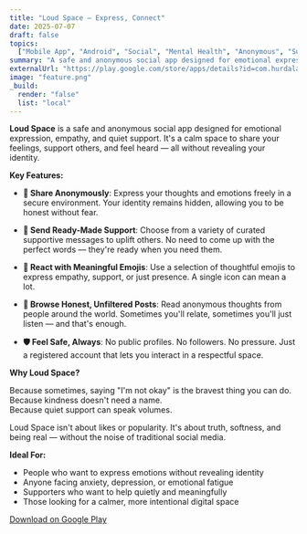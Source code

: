 ```yaml
---
title: "Loud Space – Express, Connect"
date: 2025-07-07
draft: false
topics:
  ["Mobile App", "Android", "Social", "Mental Health", "Anonymous", "Support"]
summary: "A safe and anonymous social app designed for emotional expression, empathy, and quiet support. Be heard without saying a word."
externalUrl: "https://play.google.com/store/apps/details?id=com.hurdalab.loudspace"
image: "feature.png"
_build:
  render: "false"
  list: "local"
---
```


**Loud Space** is a safe and anonymous social app designed for emotional expression, empathy, and quiet support. It's a calm space to share your feelings, support others, and feel heard — all without revealing your identity.

**Key Features:**

- **📝 Share Anonymously**: Express your thoughts and emotions freely in a secure environment. Your identity remains hidden, allowing you to be honest without fear.

- **💌 Send Ready-Made Support**: Choose from a variety of curated supportive messages to uplift others. No need to come up with the perfect words — they're ready when you need them.

- **🙂 React with Meaningful Emojis**: Use a selection of thoughtful emojis to express empathy, support, or just presence. A single icon can mean a lot.

- **👀 Browse Honest, Unfiltered Posts**: Read anonymous thoughts from people around the world. Sometimes you'll relate, sometimes you'll just listen — and that's enough.

- **🛡️ Feel Safe, Always**: No public profiles. No followers. No pressure. Just a registered account that lets you interact in a respectful space.

**Why Loud Space?**

Because sometimes, saying "I'm not okay" is the bravest thing you can do.  
Because kindness doesn't need a name.  
Because quiet support can speak volumes.

Loud Space isn't about likes or popularity. It's about truth, softness, and being real — without the noise of traditional social media.

**Ideal For:**

- People who want to express emotions without revealing identity
- Anyone facing anxiety, depression, or emotional fatigue
- Supporters who want to help quietly and meaningfully
- Those looking for a calmer, more intentional digital space

[Download on Google Play](https://play.google.com/store/apps/details?id=com.hurdalab.loudspace)
